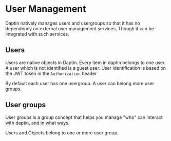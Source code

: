 # User Management

Daptin natively manages users and usergroups so that it has no dependency on external user management services. Though it can be integrated with such services.

## Users

Users are native objects in Daptin. Every item in daptin belongs to one user. A user which is not identified is a guest user. User identification is based on the JWT token in the ```Authorization``` header

By default each user has one usergroup. A user can belong more user groups.

## User groups

User groups is a group concept that helps you manage "who" can interact with daptin, and in what ways.

Users and Objects belong to one or more user group.

